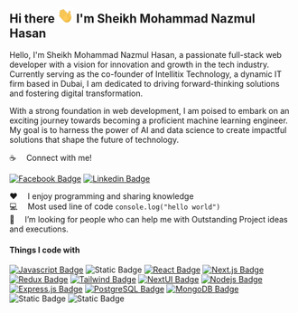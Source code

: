 

## Hi there <img src="assets/hello.gif" width="28px" alt="hi"> I'm Sheikh Mohammad Nazmul Hasan

Hello, I'm Sheikh Mohammad Nazmul Hasan, a passionate full-stack web developer with a vision for innovation and growth in the tech industry. Currently serving as the co-founder of Intellitix Technology, a dynamic IT firm based in Dubai, I am dedicated to driving forward-thinking solutions and fostering digital transformation.

With a strong foundation in web development, I am poised to embark on an exciting journey towards becoming a proficient machine learning engineer. My goal is to harness the power of AI and data science to create impactful solutions that shape the future of technology.

:coffee: &emsp;Connect with me!

[![Facebook Badge](https://img.shields.io/badge/Facebook-1877F2?style=for-the-badge&logo=facebook&logoColor=white)](https://facebook.com/sheikhmohdnazmulhasan) [![Linkedin Badge](https://img.shields.io/badge/LinkedIn-0077B5?style=for-the-badge&logo=linkedin&logoColor=white)](https://www.linkedin.com/in/sheikhmohdnazmulhasan/)

:hearts: &emsp;I enjoy programming and sharing knowledge <br/>
:computer: &emsp;Most used line of code `console.log("hello world")` <br/>
🤔 &emsp;I’m looking for people who can help me with Outstanding Project ideas and executions.<br/>

#### Things I code with

[![Javascript Badge](https://img.shields.io/badge/-Javascript-F0DB4F?style=for-the-badge&labelColor=black&logo=javascript&logoColor=F0DB4F)](#)
![Static Badge](https://img.shields.io/badge/Typescript-%230D5388?style=for-the-badge&logo=Typescript&labelColor=black&color=%23266C)
[![React Badge](https://img.shields.io/badge/-React-61DBFB?style=for-the-badge&labelColor=black&logo=react&logoColor=61DBFB)](#)
[![Next.js Badge](https://img.shields.io/badge/next.js-000000?style=for-the-badge&logo=nextdotjs&logoColor=white)](#)
[![Redux Badge](https://img.shields.io/badge/Redux-764ABC?style=for-the-badge&logo=redux&logoColor=white&labelColor=000000)](#)
[![Tailwind Badge](https://img.shields.io/badge/Tailwind%20CSS-092749?style=for-the-badge&logo=tailwindcss&logoColor=06B6D4&labelColor=000000)](#)
[![NextUI Badge](https://img.shields.io/badge/NextUI-000000?style=for-the-badge&logo=nextui&logoColor=white)](#)
[![Nodejs Badge](https://img.shields.io/badge/-Nodejs-3C873A?style=for-the-badge&labelColor=black&logo=node.js&logoColor=3C873A)](#)
[![Express.js Badge](https://img.shields.io/badge/Express.js-000000?style=for-the-badge&logo=express&logoColor=white)](#)
[![PostgreSQL Badge](https://img.shields.io/badge/PostgreSQL-316192?style=for-the-badge&logo=postgresql&logoColor=white)](#)
[![MongoDB Badge](https://img.shields.io/badge/MongoDB-4EA94B?style=for-the-badge&logo=mongodb&logoColor=white)](#)
![Static Badge](https://img.shields.io/badge/Mongoose-%23A13434?style=for-the-badge&logo=mongoose&labelColor=dark&color=%23A13434)
![Static Badge](https://img.shields.io/badge/%20Prisma-%2321AF90?style=for-the-badge&logo=Prisma&labelColor=%23226068&color=%2321AF90)


<!--[![Git Badge](https://img.shields.io/badge/Git-F05032?style=for-the-badge&logo=git&logoColor=white)](#) -->
<!-- [![Chakra UI Badge](https://img.shields.io/badge/Chakra%20UI-319795?style=for-the-badge&logo=chakraui&logoColor=white)](#) -->

<!-- ![Static Badge](https://img.shields.io/badge/%20Docker-%234CEDEA?style=for-the-badge&logo=Docker&labelColor=white&color=%234CEDEA) -->
